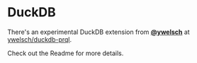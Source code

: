 # DuckDB

There's an experimental DuckDB extension from
**[@ywelsch](https://github.com/ywelsch)** at
[ywelsch/duckdb-prql](https://github.com/ywelsch/duckdb-prql).

Check out the Readme for more details.
